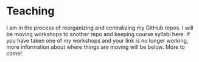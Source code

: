 # Teaching

I am in the process of reorganizing and centralizing my GitHub repos. I will be moving workshops to another repo and keeping course syllabi here. If you have taken one of my workshops and your link is no longer working, more information about where things are moving will be below. More to come!
